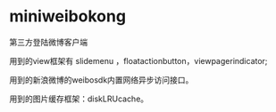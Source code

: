 # miniweibokong
<p>第三方登陆微博客户端</p>
<p>用到的view框架有 slidemenu ，floatactionbutton，viewpagerindicator;</p>
<p>用到的新浪微博的weibosdk内置网络异步访问接口。</p>
<p>用到的图片缓存框架：diskLRUcache。</p>
